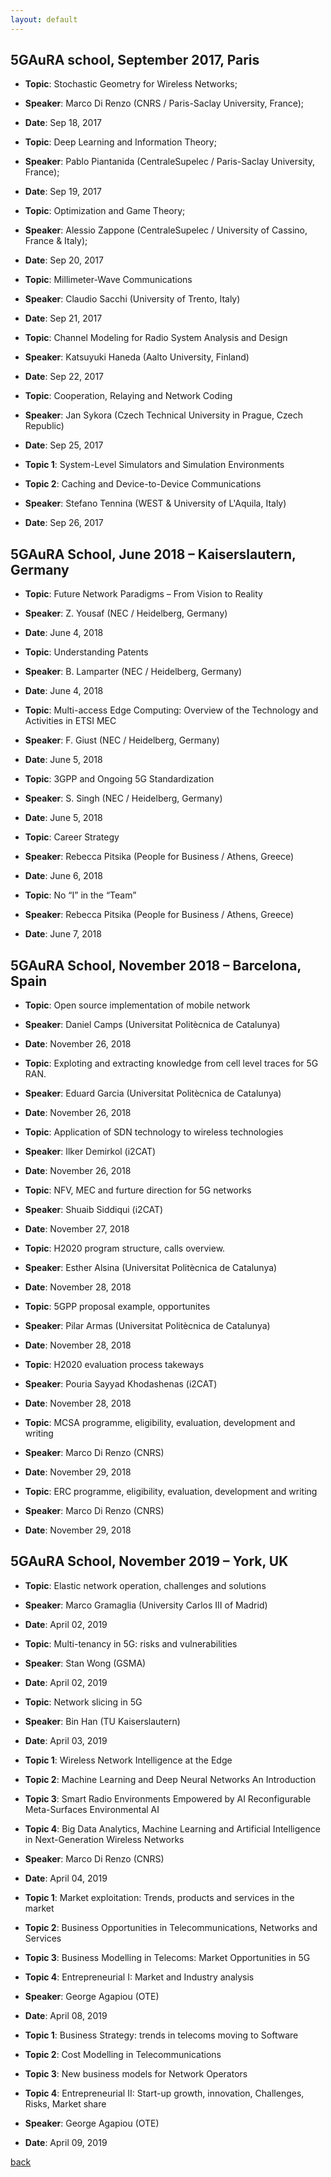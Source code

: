 ```yaml
---
layout: default
---
```


## 5GAuRA school, September 2017, Paris

- **Topic**: Stochastic Geometry for Wireless Networks;
- **Speaker**: Marco Di Renzo (CNRS / Paris-Saclay University, France);
- **Date**: Sep 18, 2017 


- **Topic**: Deep Learning and Information Theory;
- **Speaker**: Pablo Piantanida (CentraleSupelec / Paris-Saclay University, France);
- **Date**: Sep 19, 2017

- **Topic**: Optimization and Game Theory;
- **Speaker**: Alessio Zappone (CentraleSupelec / University of Cassino, France & Italy);
- **Date**: Sep 20, 2017

- **Topic**: Millimeter-Wave Communications
- **Speaker**: Claudio Sacchi (University of Trento, Italy)
- **Date**: Sep 21, 2017

- **Topic**: Channel Modeling for Radio System Analysis and Design
- **Speaker**: Katsuyuki Haneda (Aalto University, Finland)
- **Date**: Sep 22, 2017

- **Topic**: Cooperation, Relaying and Network Coding
- **Speaker**: Jan Sykora (Czech Technical University in Prague, Czech Republic)
- **Date**: Sep 25, 2017

- **Topic 1**: System-Level Simulators and Simulation Environments
- **Topic 2**: Caching and Device-to-Device Communications
- **Speaker**: Stefano Tennina (WEST & University of L'Aquila, Italy)
- **Date**: Sep 26, 2017


## 5GAuRA School, June 2018 – Kaiserslautern, Germany

- **Topic**: Future Network Paradigms – From Vision to Reality
- **Speaker**: Z. Yousaf (NEC / Heidelberg, Germany)
- **Date**: June 4, 2018

- **Topic**: Understanding Patents
- **Speaker**: B. Lamparter (NEC / Heidelberg, Germany)
- **Date**: June 4, 2018

- **Topic**: Multi-access Edge Computing: Overview of the Technology and Activities in ETSI MEC
- **Speaker**: F. Giust (NEC / Heidelberg, Germany)
- **Date**: June 5, 2018

- **Topic**: 3GPP and Ongoing 5G Standardization
- **Speaker**: S. Singh (NEC / Heidelberg, Germany)
- **Date**: June 5, 2018

- **Topic**: Career Strategy
- **Speaker**: Rebecca Pitsika (People for Business / Athens, Greece)
- **Date**: June 6, 2018

- **Topic**: No “I” in the “Team”
- **Speaker**: Rebecca Pitsika (People for Business / Athens, Greece)
- **Date**: June 7, 2018

## 5GAuRA School, November 2018 – Barcelona, Spain

- **Topic**: Open source implementation of mobile network
- **Speaker**: Daniel Camps (Universitat Politècnica de Catalunya)
- **Date**: November 26, 2018

- **Topic**: Exploting and extracting knowledge from cell level traces for 5G RAN.
- **Speaker**: Eduard Garcia (Universitat Politècnica de Catalunya)
- **Date**: November 26, 2018

- **Topic**: Application of SDN technology to wireless technologies
- **Speaker**: Ilker Demirkol (i2CAT)
- **Date**: November 26, 2018

- **Topic**: NFV, MEC and furture direction for 5G networks
- **Speaker**: Shuaib  Siddiqui (i2CAT)
- **Date**: November 27, 2018

- **Topic**: H2020 program structure, calls overview.
- **Speaker**: Esther  Alsina (Universitat Politècnica de Catalunya)
- **Date**: November 28, 2018

- **Topic**: 5GPP proposal example, opportunites
- **Speaker**: Pilar Armas (Universitat Politècnica de Catalunya)
- **Date**: November 28, 2018

- **Topic**: H2020 evaluation process takeways
- **Speaker**: Pouria Sayyad Khodashenas (i2CAT)
- **Date**: November 28, 2018

- **Topic**: MCSA programme, eligibility, evaluation, development and writing
- **Speaker**: Marco Di Renzo (CNRS)
- **Date**: November 29, 2018

- **Topic**: ERC programme, eligibility, evaluation, development and writing
- **Speaker**: Marco Di Renzo (CNRS)
- **Date**: November 29, 2018

## 5GAuRA School, November 2019 – York, UK

- **Topic**: Elastic network operation, challenges and solutions
- **Speaker**: Marco Gramaglia (University Carlos III of Madrid)
- **Date**: April 02, 2019

- **Topic**: Multi-tenancy in 5G: risks and vulnerabilities
- **Speaker**: Stan Wong (GSMA)
- **Date**: April 02, 2019

- **Topic**: Network slicing in 5G
- **Speaker**: Bin Han (TU Kaiserslautern)
- **Date**: April 03, 2019

- **Topic 1**: Wireless Network Intelligence at the Edge
- **Topic 2**: Machine Learning and Deep Neural Networks An Introduction
- **Topic 3**: Smart Radio Environments Empowered by AI Reconfigurable Meta-Surfaces Environmental AI
- **Topic 4**: Big Data Analytics, Machine Learning and Artificial Intelligence in Next-Generation Wireless Networks
- **Speaker**: Marco Di Renzo (CNRS)
- **Date**: April 04, 2019

- **Topic 1**: Market exploitation: Trends, products and services in the market 
- **Topic 2**: Business Opportunities in Telecommunications, Networks and Services
- **Topic 3**: Business Modelling in Telecoms: Market Opportunities in 5G
- **Topic 4**: Entrepreneurial I: Market and Industry analysis
- **Speaker**: George Agapiou (OTE)
- **Date**: April 08, 2019

- **Topic 1**: Business Strategy: trends in telecoms moving to Software 
- **Topic 2**: Cost Modelling in Telecommunications 
- **Topic 3**: New business models for Network Operators 
- **Topic 4**: Entrepreneurial II: Start-up growth, innovation, Challenges, Risks, Market share
- **Speaker**: George Agapiou (OTE)
- **Date**: April 09, 2019

[back](./)
